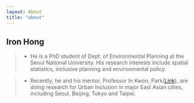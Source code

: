 ```yaml
---
layout: About
title: "about"
---
```

## Iron Hong
>- He is a PhD student of Dept. of Environmental Planning at the Seoul National University. 
His research interests include spatial statistics, inclusive planning and environmental policy. 

>- Recently, he and his mentor, Professor In Kwon, Park([Link](https://gses.snu.ac.kr/ko/professor/41)), 
are doing research for Urban Inclusion in major East Asian cities, including Seoul, Beijing, Tokyo and Taipei.
